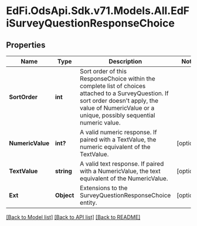 # EdFi.OdsApi.Sdk.v71.Models.All.EdFiSurveyQuestionResponseChoice

## Properties

Name | Type | Description | Notes
------------ | ------------- | ------------- | -------------
**SortOrder** | **int** | Sort order of this ResponseChoice within the complete list of choices attached to a SurveyQuestion. If sort order doesn&#39;t apply, the value of NumericValue or a unique, possibly sequential numeric value. | 
**NumericValue** | **int?** | A valid numeric response. If paired with a TextValue, the numeric equivalent of the TextValue. | [optional] 
**TextValue** | **string** | A valid text response. If paired with a NumericValue, the text equivalent of the NumericValue. | [optional] 
**Ext** | **Object** | Extensions to the SurveyQuestionResponseChoice entity. | [optional] 

[[Back to Model list]](../README.md#documentation-for-models) [[Back to API list]](../README.md#documentation-for-api-endpoints) [[Back to README]](../README.md)

